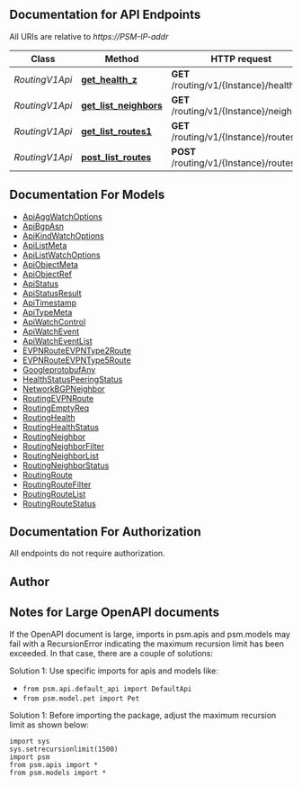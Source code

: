 
## Documentation for API Endpoints

All URIs are relative to *https://PSM-IP-addr*

Class | Method | HTTP request | Description
------------ | ------------- | ------------- | -------------
*RoutingV1Api* | [**get_health_z**](../../../../pensando_cloud/docs/RoutingV1Api.md#get_health_z) | **GET** /routing/v1/{Instance}/health | 
*RoutingV1Api* | [**get_list_neighbors**](../../../../pensando_cloud/docs/RoutingV1Api.md#get_list_neighbors) | **GET** /routing/v1/{Instance}/neighbors | 
*RoutingV1Api* | [**get_list_routes1**](../../../../pensando_cloud/docs/RoutingV1Api.md#get_list_routes1) | **GET** /routing/v1/{Instance}/routes | 
*RoutingV1Api* | [**post_list_routes**](../../../../pensando_cloud/docs/RoutingV1Api.md#post_list_routes) | **POST** /routing/v1/{Instance}/routes | 


## Documentation For Models

 - [ApiAggWatchOptions](docs/ApiAggWatchOptions.md)
 - [ApiBgpAsn](docs/ApiBgpAsn.md)
 - [ApiKindWatchOptions](docs/ApiKindWatchOptions.md)
 - [ApiListMeta](docs/ApiListMeta.md)
 - [ApiListWatchOptions](docs/ApiListWatchOptions.md)
 - [ApiObjectMeta](docs/ApiObjectMeta.md)
 - [ApiObjectRef](docs/ApiObjectRef.md)
 - [ApiStatus](docs/ApiStatus.md)
 - [ApiStatusResult](docs/ApiStatusResult.md)
 - [ApiTimestamp](docs/ApiTimestamp.md)
 - [ApiTypeMeta](docs/ApiTypeMeta.md)
 - [ApiWatchControl](docs/ApiWatchControl.md)
 - [ApiWatchEvent](docs/ApiWatchEvent.md)
 - [ApiWatchEventList](docs/ApiWatchEventList.md)
 - [EVPNRouteEVPNType2Route](docs/EVPNRouteEVPNType2Route.md)
 - [EVPNRouteEVPNType5Route](docs/EVPNRouteEVPNType5Route.md)
 - [GoogleprotobufAny](docs/GoogleprotobufAny.md)
 - [HealthStatusPeeringStatus](docs/HealthStatusPeeringStatus.md)
 - [NetworkBGPNeighbor](docs/NetworkBGPNeighbor.md)
 - [RoutingEVPNRoute](docs/RoutingEVPNRoute.md)
 - [RoutingEmptyReq](docs/RoutingEmptyReq.md)
 - [RoutingHealth](docs/RoutingHealth.md)
 - [RoutingHealthStatus](docs/RoutingHealthStatus.md)
 - [RoutingNeighbor](docs/RoutingNeighbor.md)
 - [RoutingNeighborFilter](docs/RoutingNeighborFilter.md)
 - [RoutingNeighborList](docs/RoutingNeighborList.md)
 - [RoutingNeighborStatus](docs/RoutingNeighborStatus.md)
 - [RoutingRoute](docs/RoutingRoute.md)
 - [RoutingRouteFilter](docs/RoutingRouteFilter.md)
 - [RoutingRouteList](docs/RoutingRouteList.md)
 - [RoutingRouteStatus](docs/RoutingRouteStatus.md)


## Documentation For Authorization

 All endpoints do not require authorization.

## Author




## Notes for Large OpenAPI documents
If the OpenAPI document is large, imports in psm.apis and psm.models may fail with a
RecursionError indicating the maximum recursion limit has been exceeded. In that case, there are a couple of solutions:

Solution 1:
Use specific imports for apis and models like:
- `from psm.api.default_api import DefaultApi`
- `from psm.model.pet import Pet`

Solution 1:
Before importing the package, adjust the maximum recursion limit as shown below:
```
import sys
sys.setrecursionlimit(1500)
import psm
from psm.apis import *
from psm.models import *
```
